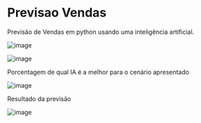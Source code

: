 # Previsao Vendas
 Previsão de Vendas em python usando uma inteligência artificial.


![image](https://user-images.githubusercontent.com/63824002/136665049-1dbda729-c714-4650-87df-9caf0d4d70d2.png)

![image](https://user-images.githubusercontent.com/63824002/136665058-80ff6c80-a8d5-4a7c-99d5-bf01fc8d9b5c.png)

Porcentagem de qual IA é a melhor para o cenário apresentado

![image](https://user-images.githubusercontent.com/63824002/136665063-766a8317-5fd1-43e5-8a77-bd45eed715aa.png)

Resultado da previsão

![image](https://user-images.githubusercontent.com/63824002/136665070-bdc956c4-13c1-482c-a6f9-b5dcdfceb9cb.png)

